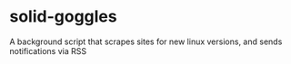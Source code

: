 # solid-goggles
A background script that scrapes sites for new linux versions, and sends notifications via RSS
